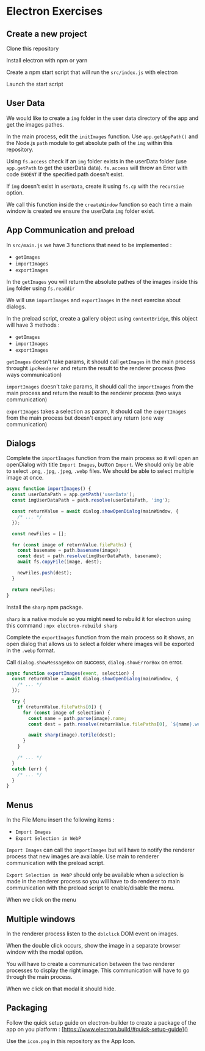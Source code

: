 # Electron Exercises

## Create a new project

Clone this repository

Install electron with npm or yarn

Create a npm start script that will run the `src/index.js` with electron

Launch the start script


## User Data

We would like to create a `img` folder in the user data directory of the app and get the images pathes.

In the main process, edit the `initImages` function. Use `app.getAppPath()` and the Node.js `path` module to get absolute path of the `img` within this repository.

Using `fs.access` check if an `img` folder exists in the userData folder (use `app.getPath` to get the userData data). `fs.access` will throw an Error with code `ENOENT` if the specified path doesn't exist.

If `img` doesn't exist in `userData`, create it using `fs.cp` with the `recursive` option.

We call this function inside the `createWindow` function so each time a main window is created we ensure the userData `img` folder exist.


## App Communication and preload

In `src/main.js` we have 3 functions that need to be implemented :

- `getImages`
- `importImages`
- `exportImages`

In the `getImages` you will return the absolute pathes of the images inside this `img` folder using `fs.readdir`

We will use `importImages` and `exportImages` in the next exercise about dialogs.

In the preload script, create a gallery object using `contextBridge`, this object will have 3 methods :

- `getImages`
- `importImages`
- `exportImages`

`getImages` doesn't take params, it should call `getImages` in the main process throught `ipcRenderer` and return the result to the renderer process (two ways communication)

`importImages` doesn't take params, it should call the `importImages` from the main process and return the result to the renderer process (two ways communication)

`exportImages` takes a selection as param, it should call the `exportImages` from the main process but doesn't expect any return (one way communication)

## Dialogs

Complete the `importImages` function from the main process so it will open an openDialog with title `Import Images`, button `Import`. We should only be able to select `.png`, `.jpg`, `.jpeg`, `.webp` files. We should be able to select multiple image at once.

```js
async function importImages() {
  const userDataPath = app.getPath('userData');
  const imgUserDataPath = path.resolve(userDataPath, 'img');

  const returnValue = await dialog.showOpenDialog(mainWindow, {
    /* ... */
  });

  const newFiles = [];

  for (const image of returnValue.filePaths) {
    const basename = path.basename(image);
    const dest = path.resolve(imgUserDataPath, basename);
    await fs.copyFile(image, dest);

    newFiles.push(dest);
  }

  return newFiles;
}
```

Install the `sharp` npm package.

`sharp` is a native module so you might need to rebuild it for electron using this command : `npx electron-rebuild sharp`

Complete the `exportImages` function from the main process so it shows, an open dialog that allows us to select a folder where images will be exported in the `.webp` format.

Call `dialog.showMessageBox` on success, `dialog.showErrorBox` on error.

```js
async function exportImages(event, selection) {
  const returnValue = await dialog.showOpenDialog(mainWindow, {
    /* ... */
  });

  try {
    if (returnValue.filePaths[0]) {
      for (const image of selection) {
        const name = path.parse(image).name;
        const dest = path.resolve(returnValue.filePaths[0], `${name}.webp`)

        await sharp(image).toFile(dest);
      }
    }

    /* ... */
  }
  catch (err) {
    /* ... */
  }
}
```

## Menus

In the File Menu insert the following items :

- `Import Images`
- `Export Selection in WebP` 

`Import Images` can call the `importImages` but will have to notify the renderer process that new images are available. Use main to renderer communication with the preload script.

`Export Selection in WebP` should only be available when a selection is made in the renderer process so you will have to do renderer to main communication with the preload script to enable/disable the menu. 

When we click on the menu 

## Multiple windows

In the renderer process listen to the `dblclick` DOM event on images.

When the double click occurs, show the image in a separate browser window with the modal option.

You will have to create a communication between the two renderer processes to display the right image. This communication will have to go through the main process.

When we click on that modal it should hide.

## Packaging

Follow the quick setup guide on electron-builder to create a package of the app on you platform :
[https://www.electron.build/#quick-setup-guide]()

Use the `icon.png` in this repository as the App Icon.